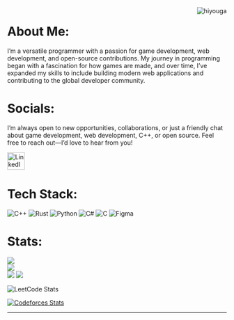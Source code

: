 <img align="right" src="https://komarev.com/ghpvc/?username=ishaan-bisht" alt="hiyouga" />

# About Me:
I’m a versatile programmer with a passion for game development, web development, and open-source contributions. My journey in programming began with a fascination for how games are made, and over time, I’ve expanded my skills to include building modern web applications and contributing to the global developer community.


# Socials:
I’m always open to new opportunities, collaborations, or just a friendly chat about game development, web development, C++, or open source. Feel free to reach out—I’d love to hear from you!

[<img src="https://upload.wikimedia.org/wikipedia/commons/8/81/LinkedIn_icon.svg" alt="LinkedIn" width="40" height="40">](https://www.linkedin.com/in/ishaan-bisht-black-emperor/)

# Tech Stack:
![C++](https://img.shields.io/badge/c++-%2300599C.svg?style=for-the-badge&logo=c%2B%2B&logoColor=white) ![Rust](https://img.shields.io/badge/rust-%23000000.svg?style=for-the-badge&logo=rust&logoColor=white) ![Python](https://img.shields.io/badge/python-3670A0?style=for-the-badge&logo=python&logoColor=ffdd54) ![C#](https://img.shields.io/badge/c%23-%23239120.svg?style=for-the-badge&logo=csharp&logoColor=white) ![C](https://img.shields.io/badge/c-%2300599C.svg?style=for-the-badge&logo=c&logoColor=white) ![Figma](https://img.shields.io/badge/figma-%23F24E1E.svg?style=for-the-badge&logo=figma&logoColor=white)


# Stats:
![](https://github-readme-stats.vercel.app/api?username=ishaan-bisht&theme=dark&hide_border=false&include_all_commits=false&count_private=false)<br/>
![](https://github-readme-streak-stats.herokuapp.com/?user=ishaan-bisht&theme=dark&hide_border=false)<br/>
![](https://github-readme-stats.vercel.app/api/top-langs/?username=ishaan-bisht&theme=dark&hide_border=false&include_all_commits=false&count_private=false&layout=compact)
[![](https://visitcount.itsvg.in/api?id=ishaan-bisht&icon=0&color=0)](https://visitcount.itsvg.in)

![LeetCode Stats](https://leetcard.jacoblin.cool/Diablo__?theme=dark&font=Ubuntu&ext=contest)

[![Codeforces Stats](https://codeforces-readme-stats.vercel.app/api/card?username=ishaanbisht03&theme=city_lights&disable_animations=false&show_icons=true&force_username=true)](https://codeforces.com/profile/ishaanbisht03)

---


<!-- Proudly created with GPRM ( https://gprm.itsvg.in ) -->
